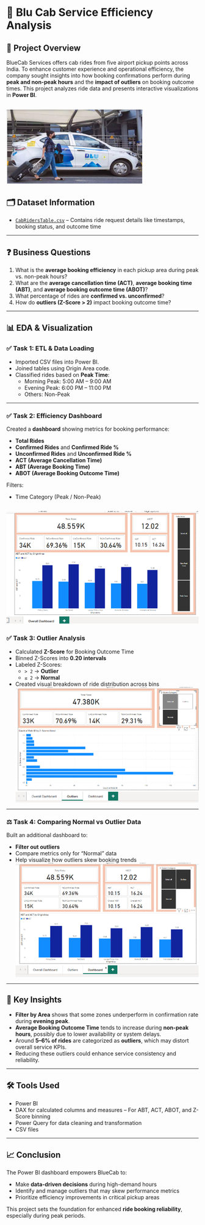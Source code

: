 # 🚖 Blu Cab Service Efficiency Analysis

## 📘 Project Overview

BlueCab Services offers cab rides from five airport pickup points across India. To enhance customer experience and operational efficiency, the company sought insights into how booking confirmations perform during **peak and non-peak hours** and the **impact of outliers** on booking outcome times. This project analyzes ride data and presents interactive visualizations in **Power BI**.

![Cab Image](https://github.com/rashi12121/Blu-Cab-Service-Efficiency-Analysis/blob/main/BluCab%20Image.png)
---

## 🗂️ Dataset Information

- [`CabRidersTable.csv`](https://github.com/rashi12121/Blu-Cab-Service-Efficiency-Analysis/blob/main/Blu%20Cab-Ride%20Data.csv) – Contains ride request details like timestamps, booking status, and outcome time  

---

## ❓ Business Questions

1. What is the **average booking efficiency** in each pickup area during peak vs. non-peak hours?
2. What are the **average cancellation time (ACT)**, **average booking time (ABT)**, and **average booking outcome time (ABOT)**?
3. What percentage of rides are **confirmed vs. unconfirmed**?
4. How do **outliers (Z-Score > 2)** impact booking outcome time?

---

## 📊 EDA & Visualization

### ✅ Task 1: ETL & Data Loading
- Imported CSV files into Power BI.
- Joined tables using Origin Area code.
- Classified rides based on **Peak Time**:
  - Morning Peak: 5:00 AM – 9:00 AM
  - Evening Peak: 6:00 PM – 11:00 PM
  - Others: Non-Peak

---

### ✅ Task 2: Efficiency Dashboard
Created a **dashboard** showing metrics for booking performance:
- **Total Rides**
- **Confirmed Rides** and **Confirmed Ride %**
- **Unconfirmed Rides** and **Unconfirmed Ride %**
- **ACT (Average Cancellation Time)**
- **ABT (Average Booking Time)**
- **ABOT (Average Booking Outcome Time)**

Filters:
- Time Category (Peak / Non-Peak)

![Overall Dashboard](https://github.com/rashi12121/Blu-Cab-Service-Efficiency-Analysis/blob/main/Blu%20Cab%20ABT_ACT.png)
---

### ✅ Task 3: Outlier Analysis
- Calculated **Z-Score** for Booking Outcome Time
- Binned Z-Scores into **0.20 intervals**
- Labeled Z-Scores:
  - `> 2` → **Outlier**
  - `≤ 2` → **Normal**
- Created visual breakdown of ride distribution across bins
![Outliers Dashboard](https://github.com/rashi12121/Blu-Cab-Service-Efficiency-Analysis/blob/main/Blue%20Cab%20Outliers.png)
---
### ⚖️ Task 4: Comparing Normal vs Outlier Data

Built an additional dashboard to:
- **Filter out outliers**
- Compare metrics only for “Normal” data
- Help visualize how outliers skew booking trends
![Outliers Impact Dashboard](https://github.com/rashi12121/Blu-Cab-Service-Efficiency-Analysis/blob/main/Blu%20Cab%20Outlier%20Impact.png)
---
## 📌 Key Insights

- **Filter by Area** shows that some zones underperform in confirmation rate during **evening peak**.
- **Average Booking Outcome Time** tends to increase during **non-peak hours**, possibly due to lower availability or system delays.
- Around **5–6% of rides** are categorized as **outliers**, which may distort overall service KPIs.
- Reducing these outliers could enhance service consistency and reliability.

---

## 🛠 Tools Used

- Power BI  
- DAX for calculated columns and measures – For ABT, ACT, ABOT, and Z-Score binning
- Power Query for data cleaning and transformation  
- CSV files


---


## 📈 Conclusion

The Power BI dashboard empowers BlueCab to:
- Make **data-driven decisions** during high-demand hours
- Identify and manage outliers that may skew performance metrics
- Prioritize efficiency improvements in critical pickup areas

This project sets the foundation for enhanced **ride booking reliability**, especially during peak periods.

